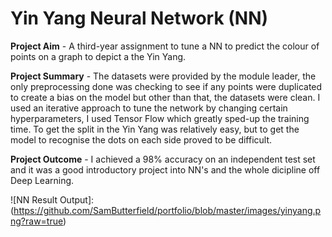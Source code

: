 # Yin Yang Neural Network (NN)

**Project Aim** - A third-year assignment to tune a NN to predict the colour of points on a graph to depict a the Yin Yang.


**Project Summary** - The datasets were provided by the module leader, the only preprocessing done was checking to see if any points were duplicated to create a bias on the model but other than that, the datasets were clean. I used an iterative approach to tune the network by changing certain hyperparameters, I used Tensor Flow which greatly sped-up the training time. To get the split in the Yin Yang was relatively easy, but to get the model to recognise the dots on each side proved to be difficult.


**Project Outcome** - I achieved a 98% accuracy on an independent test set and it was a good introductory project into NN's and the whole dicipline off Deep Learning.

![NN Result Output]: (https://github.com/SamButterfield/portfolio/blob/master/images/yinyang.png?raw=true)
